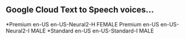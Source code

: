 ## Google Cloud Text to Speech voices...

*Premium en-US en-US-Neural2-H FEMALE
Premium en-US en-US-Neural2-I MALE
*Standard en-US en-US-Standard-I MALE
